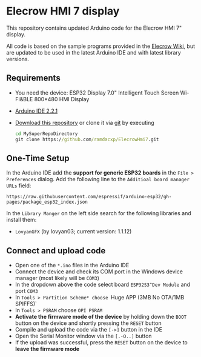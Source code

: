 # Elecrow HMI 7 display

This repository contains updated Arduino code for the Elecrow HMI 7" display.

All code is based on the sample programs provided in the [Elecrow Wiki](https://www.elecrow.com/wiki/index.php?title=ESP32_Display_7.0%27%27_Intelligent_Touch_Screen_Wi-Fi%26BLE_800*480_HMI_Display), but are updated to be used in the latest Arduino IDE and with latest library versions.

## Requirements

* You need the device: ESP32 Display 7.0" Intelligent Touch Screen Wi-Fi&BLE 800*480 HMI Display
* [Arduino IDE 2.2.1](https://www.arduino.cc/en/software)
* [Download this repository](https://github.com/ramdacxp/ElecrowHmi7/archive/refs/heads/main.zip) or clone it via [git](https://git-scm.com/downloads) by executing

  ```cmd
  cd MySuperRepoDirectory
  git clone https://github.com/ramdacxp/ElecrowHmi7.git
  ```

## One-Time Setup

In the Arduino IDE add the **support for generic ESP32 boards** in the `File > Preferences` dialog. Add the following line to the `Additioal board manager URLs` field:

```text
https://raw.githubusercontent.com/espressif/arduino-esp32/gh-pages/package_esp32_index.json
```

In the `Library Manger` on the left side search for the following libraries and install them:

* `LovyanGFX` (by lovyan03; current version: 1.1.12)

## Connect and upload code

* Open one of the `*.ino` files in the Arduino IDE
* Connect the device and check its COM port in the Windows device manager (most likely will be `COM3`)
* In the dropdown above the code select board `ESP32S3^Dev Module` and port `COM3`
* In `Tools > Partition Scheme* choose `Huge APP (3MB No OTA/1MB SPIFFS)`
* In `Tools > PSRAM` choose `OPI PSRAM`
* **Activate the firmware mode of the device** by holding down the `BOOT` button on the device and shortly pressing the `RESET` button
* Compile and upload the code via the `[->]` button in the IDE
* Open the Serial Monitor window via the `[.-O..]` button
* If the upload was successful, press the `RESET` button on the device to **leave the firmware mode**  
